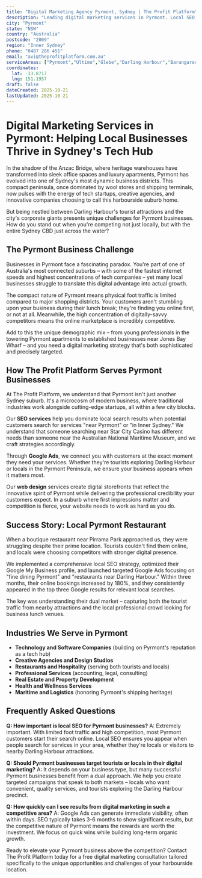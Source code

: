 ```yaml
---
title: "Digital Marketing Agency Pyrmont, Sydney | The Profit Platform"
description: "Leading digital marketing services in Pyrmont. Local SEO, Google Ads, and web design helping Pyrmont businesses grow. Free consultation available."
city: "Pyrmont"
state: "NSW"
country: "Australia"
postcode: "2009"
region: "Inner Sydney"
phone: "0487 286 451"
email: "avi@theprofitplatform.com.au"
serviceAreas: ["Pyrmont","Ultimo","Glebe","Darling Harbour","Barangaroo"]
coordinates:
  lat: -33.8717
  lng: 151.1957
draft: false
dateCreated: 2025-10-21
lastUpdated: 2025-10-21
---
```


<script type="application/ld+json">
{
  "@context": "https://schema.org",
  "@type": "LocalBusiness",
  "@id": "https://theprofitplatform.com.au/locations/pyrmont/",
  "name": "The Profit Platform",
  "description": "Leading digital marketing services in Pyrmont. Local SEO, Google Ads, and web design helping Pyrmont businesses grow. Free consultation available.",
  "url": "https://theprofitplatform.com.au/locations/pyrmont/",
  "telephone": "0487 286 451",
  "email": "avi@theprofitplatform.com.au",
  "address": {
    "@type": "PostalAddress",
    "addressLocality": "Pyrmont",
    "addressRegion": "NSW",
    "postalCode": "2009",
    "addressCountry": "AU"
  },
  "areaServed": {
    "@type": "City",
    "name": "Pyrmont"
  },
  "priceRange": "$$",
  "openingHours": "Mo-Fr 09:00-18:00",
  "sameAs": [
    "https://www.facebook.com/theprofitplatform",
    "https://www.linkedin.com/company/theprofitplatform",
    "https://twitter.com/profitplatform"
  ],
  "geo": {
    "@type": "GeoCoordinates"
  }
}
</script>


# Digital Marketing Services in Pyrmont: Helping Local Businesses Thrive in Sydney's Tech Hub

In the shadow of the Anzac Bridge, where heritage warehouses have transformed into sleek office spaces and luxury apartments, Pyrmont has evolved into one of Sydney's most dynamic business districts. This compact peninsula, once dominated by wool stores and shipping terminals, now pulses with the energy of tech startups, creative agencies, and innovative companies choosing to call this harbourside suburb home.

But being nestled between Darling Harbour's tourist attractions and the city's corporate giants presents unique challenges for Pyrmont businesses. How do you stand out when you're competing not just locally, but with the entire Sydney CBD just across the water?

## The Pyrmont Business Challenge

Businesses in Pyrmont face a fascinating paradox. You're part of one of Australia's most connected suburbs – with some of the fastest internet speeds and highest concentrations of tech companies – yet many local businesses struggle to translate this digital advantage into actual growth.

The compact nature of Pyrmont means physical foot traffic is limited compared to major shopping districts. Your customers aren't stumbling upon your business during their lunch break; they're finding you online first, or not at all. Meanwhile, the high concentration of digitally-savvy competitors means the online marketplace is incredibly competitive.

Add to this the unique demographic mix – from young professionals in the towering Pyrmont apartments to established businesses near Jones Bay Wharf – and you need a digital marketing strategy that's both sophisticated and precisely targeted.

## How The Profit Platform Serves Pyrmont Businesses

At The Profit Platform, we understand that Pyrmont isn't just another Sydney suburb. It's a microcosm of modern business, where traditional industries work alongside cutting-edge startups, all within a few city blocks.

Our **SEO services** help you dominate local search results when potential customers search for services "near Pyrmont" or "in Inner Sydney." We understand that someone searching near Star City Casino has different needs than someone near the Australian National Maritime Museum, and we craft strategies accordingly.

Through **Google Ads**, we connect you with customers at the exact moment they need your services. Whether they're tourists exploring Darling Harbour or locals in the Pyrmont Peninsula, we ensure your business appears when it matters most.

Our **web design** services create digital storefronts that reflect the innovative spirit of Pyrmont while delivering the professional credibility your customers expect. In a suburb where first impressions matter and competition is fierce, your website needs to work as hard as you do.

## Success Story: Local Pyrmont Restaurant

When a boutique restaurant near Pirrama Park approached us, they were struggling despite their prime location. Tourists couldn't find them online, and locals were choosing competitors with stronger digital presence.

We implemented a comprehensive local SEO strategy, optimized their Google My Business profile, and launched targeted Google Ads focusing on "fine dining Pyrmont" and "restaurants near Darling Harbour." Within three months, their online bookings increased by 180%, and they consistently appeared in the top three Google results for relevant local searches.

The key was understanding their dual market – capturing both the tourist traffic from nearby attractions and the local professional crowd looking for business lunch venues.

## Industries We Serve in Pyrmont

- **Technology and Software Companies** (building on Pyrmont's reputation as a tech hub)
- **Creative Agencies and Design Studios**
- **Restaurants and Hospitality** (serving both tourists and locals)
- **Professional Services** (accounting, legal, consulting)
- **Real Estate and Property Development**
- **Health and Wellness Services**
- **Maritime and Logistics** (honoring Pyrmont's shipping heritage)

## Frequently Asked Questions

**Q: How important is local SEO for Pyrmont businesses?**
A: Extremely important. With limited foot traffic and high competition, most Pyrmont customers start their search online. Local SEO ensures you appear when people search for services in your area, whether they're locals or visitors to nearby Darling Harbour attractions.

**Q: Should Pyrmont businesses target tourists or locals in their digital marketing?**
A: It depends on your business type, but many successful Pyrmont businesses benefit from a dual approach. We help you create targeted campaigns that speak to both markets – locals who want convenient, quality services, and tourists exploring the Darling Harbour precinct.

**Q: How quickly can I see results from digital marketing in such a competitive area?**
A: Google Ads can generate immediate visibility, often within days. SEO typically takes 3-6 months to show significant results, but the competitive nature of Pyrmont means the rewards are worth the investment. We focus on quick wins while building long-term organic growth.

Ready to elevate your Pyrmont business above the competition? Contact The Profit Platform today for a free digital marketing consultation tailored specifically to the unique opportunities and challenges of your harbourside location.